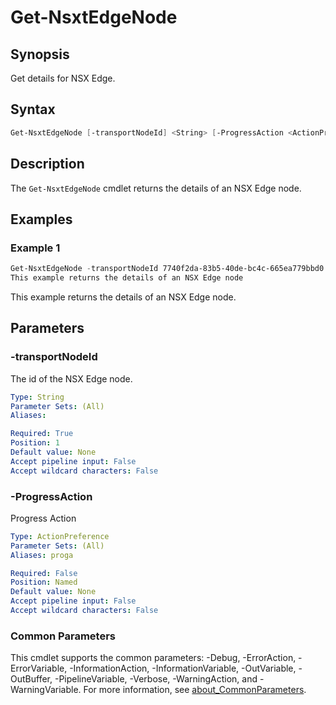 # Get-NsxtEdgeNode

## Synopsis

Get details for NSX Edge.

## Syntax

```powershell
Get-NsxtEdgeNode [-transportNodeId] <String> [-ProgressAction <ActionPreference>] [<CommonParameters>]
```

## Description

The `Get-NsxtEdgeNode` cmdlet returns the details of an NSX Edge node.

## Examples

### Example 1

```powershell
Get-NsxtEdgeNode -transportNodeId 7740f2da-83b5-40de-bc4c-665ea779bbd0
This example returns the details of an NSX Edge node
```

This example returns the details of an NSX Edge node.

## Parameters

### -transportNodeId

The id of the NSX Edge node.

```yaml
Type: String
Parameter Sets: (All)
Aliases:

Required: True
Position: 1
Default value: None
Accept pipeline input: False
Accept wildcard characters: False
```

### -ProgressAction

Progress Action

```yaml
Type: ActionPreference
Parameter Sets: (All)
Aliases: proga

Required: False
Position: Named
Default value: None
Accept pipeline input: False
Accept wildcard characters: False
```

### Common Parameters

This cmdlet supports the common parameters: -Debug, -ErrorAction, -ErrorVariable, -InformationAction, -InformationVariable, -OutVariable, -OutBuffer, -PipelineVariable, -Verbose, -WarningAction, and -WarningVariable. For more information, see [about_CommonParameters](http://go.microsoft.com/fwlink/?LinkID=113216).
